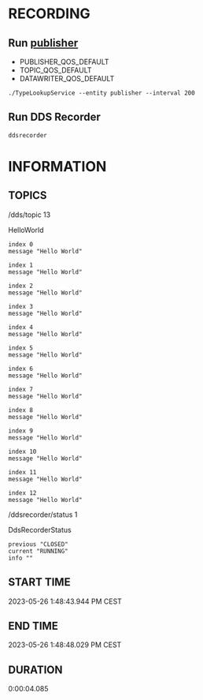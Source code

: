 # RECORDING

## Run [publisher](https://github.com/eProsima/DDS-Record-Replay/tree/v0.2.0/resources/dds/TypeLookupService)

* PUBLISHER_QOS_DEFAULT
* TOPIC_QOS_DEFAULT
* DATAWRITER_QOS_DEFAULT

```
./TypeLookupService --entity publisher --interval 200
```

## Run DDS Recorder

```
ddsrecorder
```

# INFORMATION

## TOPICS

/dds/topic                      13

HelloWorld

    index 0
    message "Hello World"

    index 1
    message "Hello World"

    index 2
    message "Hello World"

    index 3
    message "Hello World"

    index 4
    message "Hello World"

    index 5
    message "Hello World"

    index 6
    message "Hello World"

    index 7
    message "Hello World"

    index 8
    message "Hello World"

    index 9
    message "Hello World"

    index 10
    message "Hello World"

    index 11
    message "Hello World"

    index 12
    message "Hello World"

/ddsrecorder/status             1

DdsRecorderStatus

    previous "CLOSED"
    current "RUNNING"
    info ""

## START TIME
2023-05-26
1:48:43.944 PM CEST

## END TIME
2023-05-26
1:48:48.029 PM CEST

## DURATION
0:00:04.085
